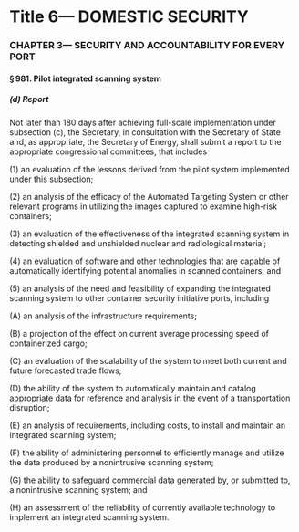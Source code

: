 
# Title 6— DOMESTIC SECURITY
### CHAPTER 3— SECURITY AND ACCOUNTABILITY FOR EVERY PORT
#### § 981. Pilot integrated scanning system
##### (d) Report

Not later than 180 days after achieving full-scale implementation under subsection (c), the Secretary, in consultation with the Secretary of State and, as appropriate, the Secretary of Energy, shall submit a report to the appropriate congressional committees, that includes

(1) an evaluation of the lessons derived from the pilot system implemented under this subsection;

(2) an analysis of the efficacy of the Automated Targeting System or other relevant programs in utilizing the images captured to examine high-risk containers;

(3) an evaluation of the effectiveness of the integrated scanning system in detecting shielded and unshielded nuclear and radiological material;

(4) an evaluation of software and other technologies that are capable of automatically identifying potential anomalies in scanned containers; and

(5) an analysis of the need and feasibility of expanding the integrated scanning system to other container security initiative ports, including

(A) an analysis of the infrastructure requirements;

(B) a projection of the effect on current average processing speed of containerized cargo;

(C) an evaluation of the scalability of the system to meet both current and future forecasted trade flows;

(D) the ability of the system to automatically maintain and catalog appropriate data for reference and analysis in the event of a transportation disruption;

(E) an analysis of requirements, including costs, to install and maintain an integrated scanning system;

(F) the ability of administering personnel to efficiently manage and utilize the data produced by a nonintrusive scanning system;

(G) the ability to safeguard commercial data generated by, or submitted to, a nonintrusive scanning system; and

(H) an assessment of the reliability of currently available technology to implement an integrated scanning system.
